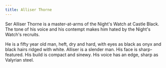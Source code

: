 ```yaml
---
title: Alliser Thorne
---
```


Ser Alliser Thorne is a master-at-arms of the Night's Watch at Castle Black. The tone of his voice and his contempt makes him hated by the Night's Watch's recruits.

He is a fifty year old man, heft, dry and hard, with eyes as black as onyx and black hairs ridged with white. Alliser is a slender man. His face is sharp-featured. His build is compact and sinewy. His voice has an edge, sharp as Valyrian steel.


